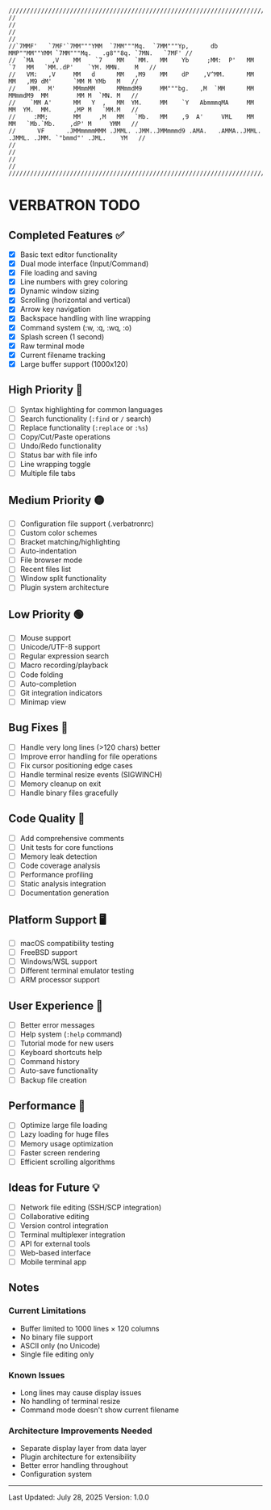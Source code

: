 ```
////////////////////////////////////////////////////////////////////////////////////////////////////////////////
//                                                                                                            //
//                                                                                                            //
//`7MMF'   `7MF'`7MM"""YMM  `7MM"""Mq.  `7MM"""Yp,      db   MMP""MM""YMM `7MM"""Mq.   .g8""8q. `7MN.   `7MF' //
//  `MA     ,V    MM    `7    MM   `MM.   MM    Yb     ;MM:  P'   MM   `7   MM   `MM..dP'    `YM. MMN.    M   //
//   VM:   ,V     MM   d      MM   ,M9    MM    dP    ,V^MM.      MM        MM   ,M9 dM'      `MM M YMb   M   //
//    MM.  M'     MMmmMM      MMmmdM9     MM"""bg.   ,M  `MM      MM        MMmmdM9  MM        MM M  `MN. M   //
//    `MM A'      MM   Y  ,   MM  YM.     MM    `Y   AbmmmqMA     MM        MM  YM.  MM.      ,MP M   `MM.M   //
//     :MM;       MM     ,M   MM   `Mb.   MM    ,9  A'     VML    MM        MM   `Mb.`Mb.    ,dP' M     YMM   //
//      VF      .JMMmmmmMMM .JMML. .JMM..JMMmmmd9 .AMA.   .AMMA..JMML.    .JMML. .JMM. `"bmmd"' .JML.    YM   //
//                                                                                                            //
//                                                                                                            //
////////////////////////////////////////////////////////////////////////////////////////////////////////////////

```

# VERBATRON TODO

## Completed Features ✅

- [x] Basic text editor functionality
- [x] Dual mode interface (Input/Command)
- [x] File loading and saving
- [x] Line numbers with grey coloring
- [x] Dynamic window sizing
- [x] Scrolling (horizontal and vertical)
- [x] Arrow key navigation
- [x] Backspace handling with line wrapping
- [x] Command system (:w, :q, :wq, :o)
- [x] Splash screen (1 second)
- [x] Raw terminal mode
- [x] Current filename tracking
- [x] Large buffer support (1000x120)

## High Priority 🔴

- [ ] Syntax highlighting for common languages
- [ ] Search functionality (`:find` or `/` search)
- [ ] Replace functionality (`:replace` or `:%s`)
- [ ] Copy/Cut/Paste operations
- [ ] Undo/Redo functionality
- [ ] Status bar with file info
- [ ] Line wrapping toggle
- [ ] Multiple file tabs

## Medium Priority 🟡

- [ ] Configuration file support (.verbatronrc)
- [ ] Custom color schemes
- [ ] Bracket matching/highlighting
- [ ] Auto-indentation
- [ ] File browser mode
- [ ] Recent files list
- [ ] Window split functionality
- [ ] Plugin system architecture

## Low Priority 🟢

- [ ] Mouse support
- [ ] Unicode/UTF-8 support
- [ ] Regular expression search
- [ ] Macro recording/playback
- [ ] Code folding
- [ ] Auto-completion
- [ ] Git integration indicators
- [ ] Minimap view

## Bug Fixes 🐛

- [ ] Handle very long lines (>120 chars) better
- [ ] Improve error handling for file operations
- [ ] Fix cursor positioning edge cases
- [ ] Handle terminal resize events (SIGWINCH)
- [ ] Memory cleanup on exit
- [ ] Handle binary files gracefully

## Code Quality 📝

- [ ] Add comprehensive comments
- [ ] Unit tests for core functions
- [ ] Memory leak detection
- [ ] Code coverage analysis
- [ ] Performance profiling
- [ ] Static analysis integration
- [ ] Documentation generation

## Platform Support 🖥️

- [ ] macOS compatibility testing
- [ ] FreeBSD support
- [ ] Windows/WSL support
- [ ] Different terminal emulator testing
- [ ] ARM processor support

## User Experience 🎨

- [ ] Better error messages
- [ ] Help system (`:help` command)
- [ ] Tutorial mode for new users
- [ ] Keyboard shortcuts help
- [ ] Command history
- [ ] Auto-save functionality
- [ ] Backup file creation

## Performance 🚀

- [ ] Optimize large file loading
- [ ] Lazy loading for huge files
- [ ] Memory usage optimization
- [ ] Faster screen rendering
- [ ] Efficient scrolling algorithms

## Ideas for Future 💡

- [ ] Network file editing (SSH/SCP integration)
- [ ] Collaborative editing
- [ ] Version control integration
- [ ] Terminal multiplexer integration
- [ ] API for external tools
- [ ] Web-based interface
- [ ] Mobile terminal app

## Notes

### Current Limitations

- Buffer limited to 1000 lines × 120 columns
- No binary file support
- ASCII only (no Unicode)
- Single file editing only

### Known Issues

- Long lines may cause display issues
- No handling of terminal resize
- Command mode doesn't show current filename

### Architecture Improvements Needed

- Separate display layer from data layer
- Plugin architecture for extensibility
- Better error handling throughout
- Configuration system

---

Last Updated: July 28, 2025
Version: 1.0.0
